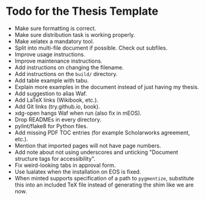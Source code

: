 Todo for the Thesis Template
============================

- Make sure formatting is correct.
- Make sure distribution task is working properly.
- Make xelatex a mandatory tool.
- Split into multi-file document if possible. Check out subfiles.
- Improve usage instructions.
- Improve maintenance instructions.
- Add instructions on changing the filename.
- Add instructions on the `build/` directory.
- Add table example with tabu.
- Explain more examples in the document instead of just having my thesis.
- Add suggestion to alias Waf.
- Add LaTeX links (Wikibook, etc.).
- Add Git links (try.github.io, book).
- xdg-open hangs Waf when run (also fix in mEOS).
- Drop READMEs in every directory.
- pylint/flake8 for Python files.
- Add missing PDF TOC entries (for example Scholarworks agreement, etc.).
- Mention that imported pages will not have page numbers.
- Add note about not using underscores and unticking "Document structure tags for accessibility".
- Fix weird-looking tabs in approval form.
- Use lualatex when the installation on EOS is fixed.
- When minted supports specification of a path to `pygmentize`, substitute this into an included TeX file instead of generating the shim like we are now.
